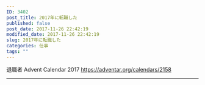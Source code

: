 ```yaml
---
ID: 3402
post_title: 2017年に転職した
published: false
post_date: 2017-11-26 22:42:19
modified_date: 2017-11-26 22:42:19
slug: 2017年に転職した
categories: 仕事
tags: ""
---
```

退職者 Advent Calendar 2017
https://adventar.org/calendars/2158

---